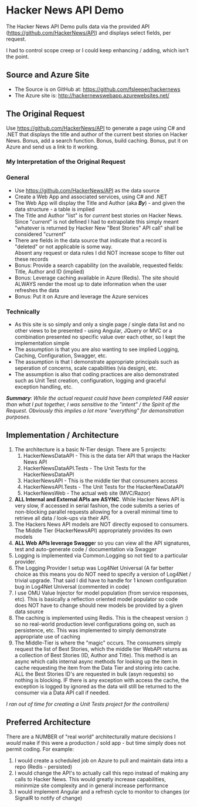 # Hacker News API Demo

The Hacker News API Demo pulls data via the provided API (https://github.com/HackerNews/API) and displays select fields, per request.

I had to control scope creep or I could keep enhancing / adding, which isn't the point.

## Source and Azure Site
* The Source is on GitHub at: https://github.com/fsleeper/hackernews
* The Azure site is: http://hackernewswebapp.azurewebsites.net/


## The Original Request

Use https://github.com/HackerNews/API to generate a page using C# and .NET that displays the title and author of the current best stories on Hacker News. Bonus, add a search function. Bonus, build caching. Bonus, put it on Azure and send us a link to it working.

### My Interpretation of the Original Request

### General
* Use https://github.com/HackerNews/API as the data source
* Create a Web App and associated services, using C# and .NET
* The Web App will display the Title and Author (aka ***By***) - and given the data structure - a table is implied
* The Title and Author "list" is for *current* best stories on Hacker News. Since "*current*" is not defined I 
had to extrapolate this simply meant "whatever is returned by Hacker New "Best Stories" API call" shall be 
considered "*current*"
* There are fields in the data source that indicate that a record is "deleted" or not applicable is some way.  
Absent any request or data rules I did NOT increase scope to filter out these records
* Bonus: Provide a search capability (on the available, requested fields: Title, Author and ID (implied)
* Bonus: Leverage caching available in Azure (Redis).  The site should ALWAYS render the most up to date information when the user refreshes the data
* Bonus: Put it on Azure and leverage the Azure services

### Technically
* As this site is so simply and only a single page / single data list and no other views to be presented - using Angular, JQuery 
 or MVC or a combination presented no specific value over each other, so I kept the implementation simple
* The assumption is that you are also wanting to see implied Logging, Caching, Configuration, Swagger, etc.
* The assumption is that I demonstrate appropriate principals such as seperation of concerns, scale capabilities (via design), etc. 
* The assumption is also that coding practices are also demonstrated such as Unit Test creation, configuration, logging and graceful exception handling, etc.

***Summary***: *While the actual request could have been completed FAR easier than what I put together, I was sensitive to the "intent" / the Spirit of the Request.  Obviously this implies a lot more "everything" for demonstration purposes.*

## Implementation / Architecture

1. The architecture is a basic N-Tier design.  There are 5 projects:
   1. HackerNewsDataAPI - This is the data tier API that wraps the Hacker News API
   1. HackerNewsDataAPI.Tests - The Unit Tests for the HackerNewsDataAPI
   1. HackerNewsAPI - This is the middle tier that consumers access
   1. HackerNewsAPI.Tests - The Unit Tests for the HackerNewDataAPI
   1. HackerNewsWeb - The actual web site (MVC/Razor)
1. **ALL Internal and External APIs are ASYNC**.  While Hacker News API is very slow, if accessed in serial fashion, the code submits a series of non-blocking parallel requests allowing for a overall minimal time to retrieve all data / look-ups via their API.
1. The Hackers News API models are NOT directly exposed to consumers.  The Middle Tier (HackerNewsAPI) appropriately provides its own models
1. **ALL Web APIs leverage Swagge**r so you can view all the API signatures, test and auto-generate code / documentation via Swagger
1. Logging is implemented via Common.Logging so not tied to a particular provider.  
1. The Logging Provider I setup was Log4Net Universal (A far better choice as this means you do NOT need to specify a version of Log4Net / trivial upgrade.  That said I did have to handle for 1 known configuration bug in Log4Net Universal (commented in code)
1. I use OMU Value Injector for model population (from service responses, etc).  This is basically a reflection oriented model populator so code does NOT have to change should new models be provided by a given data source
1. The caching is implemented using Redis.  This is the cheapest version :) so no real-world production level configurations going on, such as persistence, etc.  This was implemented to simply demonstrate appropriate use of caching
1. The Middle-Tier is where the "magic" occurs. The consumers simply request the list of Best Stories, which the middle tier WebAPI returns as a collection of Best Stories (ID, Author and Title).  This method is an async which calls internal async methods for looking up the item in cache
requesting the item from the Data Tier and storing into cache.  ALL the Best Stories ID's are requested in bulk (asyn requests) so nothing is blocking.  IF there is any exception with access the cache, the exception is logged by ignored as the data will still be returned to the consumer via a Data API call if needed.

 
*I ran out of time for creating a Unit Tests project for the controllers)*

## Preferred Architecture
There are a NUMBER of "real world" architecturally mature decisions I *would* make if this were a production / sold app - but time simply does not permit coding.
For example:

1. I would create a scheduled job on Azure to pull and maintain data into a repo (Redis - persisted) 
2. I would change the API's to actually call this repo instead of making any calls to Hacker News. 
This would greatly increase capabilities, mininmize site complexity and in general increase performance 
3. I would implement Angular and a refresh cycle to monitor to changes (or SignalR to notify of change)


